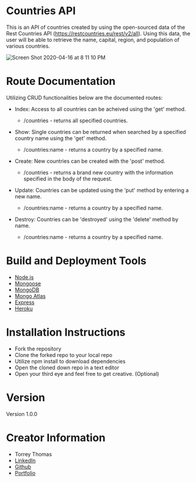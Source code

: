 # Countries API

This is an API of countries created by using the open-sourced data of the Rest Countries API (https://restcountries.eu/rest/v2/all).
Using this data, the user will be able to retrieve the name, capital, region, and population of various countries.

![Screen Shot 2020-04-16 at 8 11 10 PM](https://user-images.githubusercontent.com/62629275/79518517-48af2200-801f-11ea-9738-1cf8c77e44d6.png)


# Route Documentation

Utilizing CRUD functionalities below are the documented routes:

* Index: Access to all countries can be acheived using the 'get' method.
    * /countries - returns all specified countries.

* Show: Single countries can be returned when searched by a specified country name using the 'get' method.
    * /countries:name - returns a country by a specified name.

* Create: New countries can be created with the 'post' method.
    * /countries - returns a brand new country with the information specified in the body of the request.

* Update: Countries can be updated using the 'put' method by entering a new name.
    * /countries:name - returns a country by a specified name.

* Destroy: Countries can be 'destroyed' using the 'delete' method by name.
    * /countries:name - returns a country by a specified name.


# Build and Deployment Tools

* [Node.js](https://nodejs.org/en/)
* [Mongoose](https://mongoosejs.com/)
* [MongoDB](https://www.mongodb.com/)
* [Mongo Atlas](https://www.mongodb.com/cloud/atlas)
* [Express](https://expressjs.com/)
* [Heroku](https://heroku.com)


# Installation Instructions

* Fork the repository
* Clone the forked repo to your local repo
* Utilize npm install to download dependencies
* Open the cloned down repo in a text editor
* Open your third eye and feel free to get creative. (Optional)


# Version
 
Version 1.0.0

# Creator Information

* Torrey Thomas 
* [LinkedIn](https://www.linkedin.com/in/torreyct/)
* [Github](https://github.com/torreythomas)
* [Portfolio](https://torreythomas.github.io/Portfolio/)
